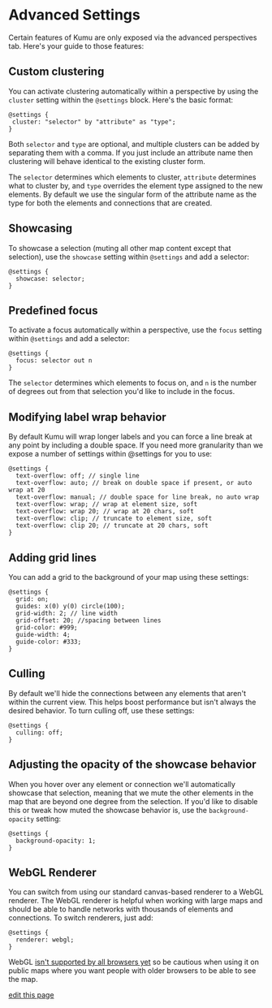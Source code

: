 # Advanced Settings

Certain features of Kumu are only exposed via the advanced perspectives tab. Here's your guide to those features:

## Custom clustering

You can activate clustering automatically within a perspective by using the <code>cluster</code> setting within the <code>@settings</code> block. Here's the basic format:

```
@settings {
 cluster: "selector" by "attribute" as "type";
}
```

Both <code>selector</code> and <code>type</code> are optional, and multiple clusters can be added by separating them with a comma.  If you just include an attribute name then clustering will behave identical to the existing cluster form.

The <code>selector</code> determines which elements to cluster, <code>attribute</code> determines what to cluster by, and <code>type</code> overrides the element type assigned to the new elements. By default we use the singular form of the attribute name as the type for both the elements and connections that are created.

## Showcasing

To showcase a selection (muting all other map content except that selection), use the `showcase` setting within `@settings` and add a selector:

```
@settings {
  showcase: selector;
}
```

## Predefined focus

To activate a focus automatically within a perspective, use the `focus` setting within `@settings` and add a selector:

```
@settings {
  focus: selector out n
}
```

The `selector` determines which elements to focus on, and `n` is the number of degrees out from that selection you'd like to include in the focus.

## Modifying label wrap behavior

By default Kumu will wrap longer labels and you can force a line break at any point by including a double space. If you need more granularity than we expose a number of settings within @settings for you to use:

```
@settings {
  text-overflow: off; // single line
  text-overflow: auto; // break on double space if present, or auto wrap at 20
  text-overflow: manual; // double space for line break, no auto wrap
  text-overflow: wrap; // wrap at element size, soft
  text-overflow: wrap 20; // wrap at 20 chars, soft
  text-overflow: clip; // truncate to element size, soft
  text-overflow: clip 20; // truncate at 20 chars, soft
}
```

## Adding grid lines

You can add a grid to the background of your map using these settings:

```
@settings {
  grid: on;
  guides: x(0) y(0) circle(100);
  grid-width: 2; // line width
  grid-offset: 20; //spacing between lines
  grid-color: #999;
  guide-width: 4;
  guide-color: #333;
}

```

## Culling

By default we'll hide the connections between any elements that aren't within the current view. This helps boost performance but isn't always the desired behavior. To turn culling off, use these settings:

```
@settings {
  culling: off;
}

```

## Adjusting the opacity of the showcase behavior

When you hover over any element or connection we'll automatically showcase that selection, meaning that we mute the other elements in the map that are beyond one degree from the selection. If you'd like to disable this or tweak how muted the showcase behavior is, use the `background-opacity` setting:

```
@settings {
  background-opacity: 1;
}

```

## WebGL Renderer

You can switch from using our standard canvas-based renderer to a WebGL renderer. The WebGL renderer is helpful when working with large maps and should be able to handle networks with thousands of elements and connections. To switch renderers, just add:

```
@settings {
  renderer: webgl;
}

```

WebGL [isn't supported by all browsers yet](http://caniuse.com/#feat=webgl) so be cautious when using it on public maps where you want people with older browsers to be able to see the map.

<span class="edit-link"><a href="https://github.com/kumu/docs/blob/master/guides/advanced-settings.md" target="_blank"><i class="fa fa-github"></i> edit this page</a></span>
